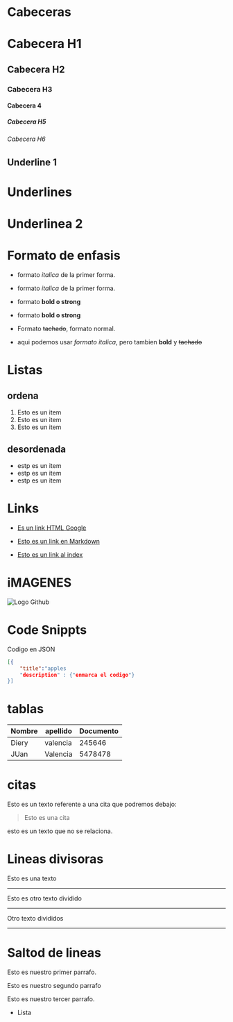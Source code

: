 # Cabeceras
# Cabecera H1
## Cabecera H2
### Cabecera H3
#### Cabecera  4
##### Cabecera H5
###### Cabecera H6


Underline 1 
-----------

# Underlines
Underlinea 2 
============
# Formato de enfasis

- formato *italica* de la primer forma.

- formato _italica_ de la primer forma.

- formato **bold o strong**
- formato __bold o strong__
- Formato ~~tachado~~, formato normal.

- aqui podemos usar *formato italica*, pero tambien **bold** y ~~tachado~~

# Listas
## ordena
1. Esto es un item
2. Esto es un item
3. Esto es un item

## desordenada
- estp es un item
- estp es un item
- estp es un item

# Links
- <a href="http://www.google.com">Es un link HTML Google</a>
- [Esto es un link en Markdown](http:/www.google.com)

- [Esto es un link al index ](index.html)

# iMAGENES
![Logo Github](https://global-uploads.webflow.com/5f5a53e153805db840dae2db/6073fbf151fa4565d48572dc_GitHub_aprender-programaci%25C3%25B3n.jpeg)

# Code Snippts
Codigo en JSON
```JSON
[{
    "title":"apples
    "description" : {"enmarca el codigo"}
}]
```
# tablas   

| Nombre | apellido | Documento 
|-----|-----|-----|
| Diery | valencia|245646|
|JUan|Valencia|5478478| 

# citas
Esto es un texto referente a una cita que podremos debajo:
> Esto es una cita 

esto es un texto que no se relaciona.

# Lineas divisoras

Esto es una texto

---
Esto es otro texto dividido

***
Otro texto divididos

___
# Saltod de lineas

Esto es nuestro primer parrafo.

Esto es nuestro segundo parrafo

Esto es nuestro tercer parrafo.
- Lista 
